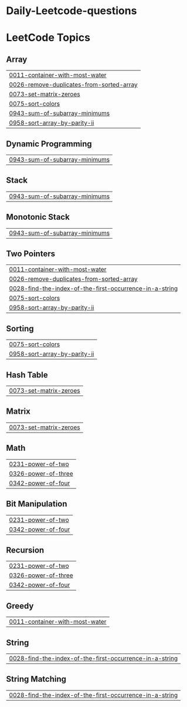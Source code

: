 # Daily-Leetcode-questions
<!---LeetCode Topics Start-->
# LeetCode Topics
## Array
|  |
| ------- |
| [0011-container-with-most-water](https://github.com/skshm11/Daily-Leetcode-questions/tree/master/0011-container-with-most-water) |
| [0026-remove-duplicates-from-sorted-array](https://github.com/skshm11/Daily-Leetcode-questions/tree/master/0026-remove-duplicates-from-sorted-array) |
| [0073-set-matrix-zeroes](https://github.com/skshm11/Daily-Leetcode-questions/tree/master/0073-set-matrix-zeroes) |
| [0075-sort-colors](https://github.com/skshm11/Daily-Leetcode-questions/tree/master/0075-sort-colors) |
| [0943-sum-of-subarray-minimums](https://github.com/skshm11/Daily-Leetcode-questions/tree/master/0943-sum-of-subarray-minimums) |
| [0958-sort-array-by-parity-ii](https://github.com/skshm11/Daily-Leetcode-questions/tree/master/0958-sort-array-by-parity-ii) |
## Dynamic Programming
|  |
| ------- |
| [0943-sum-of-subarray-minimums](https://github.com/skshm11/Daily-Leetcode-questions/tree/master/0943-sum-of-subarray-minimums) |
## Stack
|  |
| ------- |
| [0943-sum-of-subarray-minimums](https://github.com/skshm11/Daily-Leetcode-questions/tree/master/0943-sum-of-subarray-minimums) |
## Monotonic Stack
|  |
| ------- |
| [0943-sum-of-subarray-minimums](https://github.com/skshm11/Daily-Leetcode-questions/tree/master/0943-sum-of-subarray-minimums) |
## Two Pointers
|  |
| ------- |
| [0011-container-with-most-water](https://github.com/skshm11/Daily-Leetcode-questions/tree/master/0011-container-with-most-water) |
| [0026-remove-duplicates-from-sorted-array](https://github.com/skshm11/Daily-Leetcode-questions/tree/master/0026-remove-duplicates-from-sorted-array) |
| [0028-find-the-index-of-the-first-occurrence-in-a-string](https://github.com/skshm11/Daily-Leetcode-questions/tree/master/0028-find-the-index-of-the-first-occurrence-in-a-string) |
| [0075-sort-colors](https://github.com/skshm11/Daily-Leetcode-questions/tree/master/0075-sort-colors) |
| [0958-sort-array-by-parity-ii](https://github.com/skshm11/Daily-Leetcode-questions/tree/master/0958-sort-array-by-parity-ii) |
## Sorting
|  |
| ------- |
| [0075-sort-colors](https://github.com/skshm11/Daily-Leetcode-questions/tree/master/0075-sort-colors) |
| [0958-sort-array-by-parity-ii](https://github.com/skshm11/Daily-Leetcode-questions/tree/master/0958-sort-array-by-parity-ii) |
## Hash Table
|  |
| ------- |
| [0073-set-matrix-zeroes](https://github.com/skshm11/Daily-Leetcode-questions/tree/master/0073-set-matrix-zeroes) |
## Matrix
|  |
| ------- |
| [0073-set-matrix-zeroes](https://github.com/skshm11/Daily-Leetcode-questions/tree/master/0073-set-matrix-zeroes) |
## Math
|  |
| ------- |
| [0231-power-of-two](https://github.com/skshm11/Daily-Leetcode-questions/tree/master/0231-power-of-two) |
| [0326-power-of-three](https://github.com/skshm11/Daily-Leetcode-questions/tree/master/0326-power-of-three) |
| [0342-power-of-four](https://github.com/skshm11/Daily-Leetcode-questions/tree/master/0342-power-of-four) |
## Bit Manipulation
|  |
| ------- |
| [0231-power-of-two](https://github.com/skshm11/Daily-Leetcode-questions/tree/master/0231-power-of-two) |
| [0342-power-of-four](https://github.com/skshm11/Daily-Leetcode-questions/tree/master/0342-power-of-four) |
## Recursion
|  |
| ------- |
| [0231-power-of-two](https://github.com/skshm11/Daily-Leetcode-questions/tree/master/0231-power-of-two) |
| [0326-power-of-three](https://github.com/skshm11/Daily-Leetcode-questions/tree/master/0326-power-of-three) |
| [0342-power-of-four](https://github.com/skshm11/Daily-Leetcode-questions/tree/master/0342-power-of-four) |
## Greedy
|  |
| ------- |
| [0011-container-with-most-water](https://github.com/skshm11/Daily-Leetcode-questions/tree/master/0011-container-with-most-water) |
## String
|  |
| ------- |
| [0028-find-the-index-of-the-first-occurrence-in-a-string](https://github.com/skshm11/Daily-Leetcode-questions/tree/master/0028-find-the-index-of-the-first-occurrence-in-a-string) |
## String Matching
|  |
| ------- |
| [0028-find-the-index-of-the-first-occurrence-in-a-string](https://github.com/skshm11/Daily-Leetcode-questions/tree/master/0028-find-the-index-of-the-first-occurrence-in-a-string) |
<!---LeetCode Topics End-->